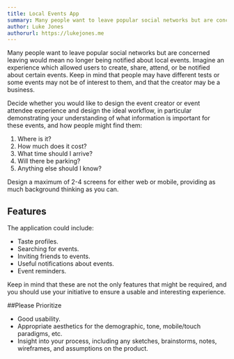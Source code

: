 ```yaml
---
title: Local Events App
summary: Many people want to leave popular social networks but are concerned leaving would mean no longer being notified about local events. Imagine an experience which allowed users to create, share, attend, or be notified about certain events. Keep in mind that people may have different tests or some events may not be of interest to them, and that the creator may be a business.
author: Luke Jones
authorurl: https://lukejones.me
---
```


Many people want to leave popular social networks but are concerned leaving would mean no longer being notified about local events. Imagine an experience which allowed users to create, share, attend, or be notified about certain events. Keep in mind that people may have different tests or some events may not be of interest to them, and that the creator may be a business.

Decide whether you would like to design the event creator or event attendee experience and design the ideal workflow, in particular demonstrating your understanding of what information is important for these events, and how people might find them:

1. Where is it?
2. How much does it cost?
3. What time should I arrive?
4. Will there be parking?
5. Anything else should I know?

Design a maximum of 2-4 screens for either web or mobile, providing as much background thinking as you can.

## Features

The application could include:

* Taste profiles.
* Searching for events.
* Inviting friends to events.
* Useful notifications about events.
* Event reminders.

Keep in mind that these are not the only features that might be required, and you should use your initiative to ensure a usable and interesting experience.

##Please Prioritize

* Good usability.
* Appropriate aesthetics for the demographic, tone, mobile/touch paradigms, etc.
* Insight into your process, including any sketches, brainstorms, notes, wireframes, and assumptions on the product.